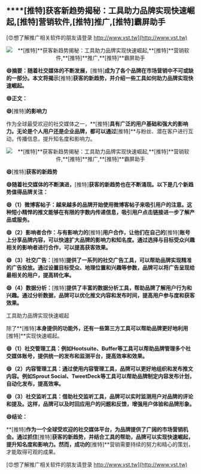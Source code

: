 ## ****[推特]**获客新趋势揭秘：工具助力品牌实现快速崛起,**[推特]**营销软件,**[推特]**推广,**[推特]**霸屏助手**

[😍想了解推广相关软件的朋友请登录 http://www.vst.tw](http://www.vst.tw)

 <center><img src="https://vst.tw/MP4/tuiguang/png/0.png" alt="**[推特]**获客新趋势揭秘：工具助力品牌实现快速崛起,**[推特]**营销软件,**[推特]**推广,**[推特]**霸屏助手"></center>

**😄摘要：随着社交媒体的不断发展，**[推特]**成为了各个品牌在市场营销中不可或缺的一部分。本文将揭示**[推特]**获客的新趋势，并介绍一些工具如何助力品牌实现快速崛起。**

**😄正文：**

**😄**[推特]**的影响力**

作为全球最受欢迎的社交媒体之一，**[推特]**具有广泛的用户基础和强大的影响力。无论是个人用户还是企业品牌，都可以通过**[推特]**与粉丝、潜在客户进行互动，传播信息，提升知名度和影响力。

 <center><img src="https://vst.tw/MP4/tuiguang/png/2.png" alt="**[推特]**获客新趋势揭秘：工具助力品牌实现快速崛起,**[推特]**营销软件,**[推特]**推广,**[推特]**霸屏助手"></center>

**😄**[推特]**获客的新趋势**

**😄随着社交媒体的不断演进，**[推特]**获客的新趋势也在不断涌现。以下是几个新趋势值得品牌关注：**

**😄（1）微博客帖子：越来越多的品牌开始使用微博客帖子来吸引用户的注意。这种短小精悍的推文能够在有限的字数内传递信息，吸引用户点击链接进一步了解产品或服务。**

**😄（2）影响者合作：与有影响力的**[推特]**用户合作，让他们在自己的**[推特]**账号上分享品牌内容，可以快速扩大品牌的影响力和知名度。通过选择与目标受众兴趣相关的影响者进行合作，可以提高获客效果。**

**😄（3）社交广告：**[推特]**提供了一系列的社交广告工具，可以帮助品牌实现精准的广告投放。通过设置目标受众、地理位置和兴趣等参数，品牌可以将广告呈现给最相关的用户，提高转化率。**

**😄（4）数据分析：**[推特]**提供了丰富的数据分析工具，帮助品牌了解用户行为和兴趣。通过分析数据，品牌可以优化推文内容和发布时间，提高用户参与度和获客效果。**

工具助力品牌实现快速崛起

除了**[推特]**本身提供的功能外，还有一些第三方工具可以帮助品牌更好地利用**[推特]**实现快速崛起。

**😄（1）社交管理工具：例如Hootsuite、Buffer等工具可以帮助品牌管理多个社交媒体账号，提供统一的发布和监测平台，提高效率和效果。**

**😄（2）内容管理工具：通过使用内容管理工具，品牌可以更好地组织和发布推文内容。例如Sprout Social、TweetDeck等工具可以帮助品牌制定内容发布计划，自动化发布，提高效率。**

**😄（3）社交监听工具：借助社交监听工具，品牌可以实时监测用户对品牌的评论和提及。这样，品牌可以及时回应用户的问题和反馈，增强用户体验和品牌形象。**

**😄结论：**

**[推特]**作为一个全球受欢迎的社交媒体平台，为品牌提供了广阔的市场营销机会。通过抓住**[推特]**获客的新趋势，并结合工具的帮助，品牌可以实现快速崛起，提升知名度和影响力。然而，成功的**[推特]**营销需要持续的努力和精心的策划，才能取得可观的成果。

[😍想了解推广相关软件的朋友请登录 http://www.vst.tw](http://www.vst.tw)



